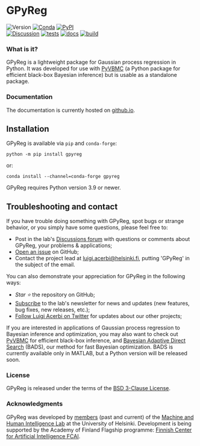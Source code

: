 # GPyReg
![Version](https://img.shields.io/badge/dynamic/json?label=python&query=info.requires_python&url=https%3A%2F%2Fpypi.org%2Fpypi%2Fgpyreg%2Fjson)
[![Conda](https://img.shields.io/conda/v/conda-forge/gpyreg)](https://anaconda.org/conda-forge/gpyreg)
[![PyPI](https://img.shields.io/pypi/v/gpyreg)](https://pypi.org/project/gpyreg/)
<br />
[![Discussion](https://img.shields.io/badge/-discussion-blue?logo=github)](https://github.com/orgs/acerbilab/discussions)
[![tests](https://img.shields.io/github/actions/workflow/status/acerbilab/gpyreg/tests.yml?branch=main&label=tests)](https://github.com/acerbilab/gpyreg/actions/workflows/tests.yml)
[![docs](https://img.shields.io/github/actions/workflow/status/acerbilab/gpyreg/build.yml?branch=main&label=docs)](https://github.com/acerbilab/gpyreg/actions/workflows/docs.yml)
[![build](https://img.shields.io/github/actions/workflow/status/acerbilab/gpyreg/docs.yml?branch=main&label=build)](https://github.com/acerbilab/gpyreg/actions/workflows/build.yml)
### What is it?
GPyReg is a lightweight package for Gaussian process regression in Python. It was developed for use with [PyVBMC](https://github.com/acerbilab/pyvbmc) (a Python package for efficient black-box Bayesian inference) but is usable as a standalone package.

### Documentation
The documentation is currently hosted on [github.io](https://acerbilab.github.io/gpyreg/).

## Installation
GPyReg is available via `pip` and `conda-forge`:
```console
python -m pip install gpyreg
```
or:
```console
conda install --channel=conda-forge gpyreg
```
GPyReg requires Python version 3.9 or newer.

## Troubleshooting and contact

If you have trouble doing something with GPyReg, spot bugs or strange behavior, or you simply have some questions, please feel free to:
- Post in the lab's [Discussions forum](https://github.com/orgs/acerbilab/discussions) with questions or comments about GPyReg, your problems & applications;
- [Open an issue](https://github.com/acerbilab/gpyreg/issues/new) on GitHub;
- Contact the project lead at <luigi.acerbi@helsinki.fi>, putting 'GPyReg' in the subject of the email.

You can also demonstrate your appreciation for GPyReg in the following ways:

- *Star :star:* the repository on GitHub;
- [Subscribe](http://eepurl.com/idcvc9) to the lab's newsletter for news and updates (new features, bug fixes, new releases, etc.);
- [Follow Luigi Acerbi on Twitter](https://twitter.com/AcerbiLuigi) for updates about our other projects;

If you are interested in applications of Gaussian process regression to Bayesian inference and optimization, you may also want to check out [PyVBMC](https://github.com/acerbilab/pyvbmc) for efficient black-box inference, and [Bayesian Adaptive Direct Search](https://github.com/acerbilab/bads) (BADS), our method for fast Bayesian optimization. BADS is currently available only in MATLAB, but a Python version will be released soon.

### License

GPyReg is released under the terms of the [BSD 3-Clause License](LICENSE).

### Acknowledgments

GPyReg was developed by [members](https://www.helsinki.fi/en/researchgroups/machine-and-human-intelligence/people) (past and current) of the [Machine and Human Intelligence Lab](https://www.helsinki.fi/en/researchgroups/machine-and-human-intelligence/) at the University of Helsinki. Development is being supported by the Academy of Finland Flagship programme: [Finnish Center for Artificial Intelligence FCAI](https://fcai.fi/).
